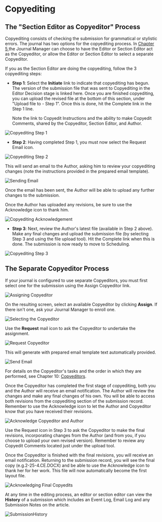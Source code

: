 # Copyediting






## The "Section Editor as Copyeditor" Process



Copyediting consists of checking the submission for grammatical or stylistic errors. The journal has two options for the copyediting process. In [Chapter 5 ](https://pkp.gitbooks.io/learning-ojs-2/content/en//step_four_management.html)the Journal Manager can choose to have the Editor or Section Editor act as the Copyeditor, or allow the Editor or Section Editor to select a separate Copyeditor.

If you as the Section Editor are doing the copyediting, follow the 3 copyediting steps:

* **Step 1**: Select the **Initiate** link to indicate that copyediting has begun. The  version of the submission file that was sent to Copyediting in the Editor Decision stage is linked here. Once you are finished copyediting, you can upload the revised file at the bottom of this section, under "Upload file to - Step 1". Once this is done, hit the Complete link in the Step 1 line.

    Note the link to Copyedit Instructions and the ability to make Copyedit Comments, shared by the Copyeditor, Section Editor, and Author.

![Copyediting Step 1](images/chapter8/editor_copyeditor_1.png)


* **Step 2**: Having completed Step 1, you must now select the Request Email icon.

![Copyediting Step 2](images/chapter8/editor_copyeditor_2.png)
 
 
 This will send an email to the Author, asking him to review your copyediting changes (note the instructions provided in the prepared email template).

![Sending Email](images/chapter8/editor_copyeditor_3.png) 

Once the email has been sent, the Author will be able to upload any further changes to the submission.

Once the Author has uploaded any revisions, be sure to use the Acknowledge icon to thank him.

![Copyediting Acknowledgement](images/chapter8/editor_copyeditor_4.png)


* **Step 3**: Next, review the Author's latest file (available in Step 2 above). Make any final changes and upload the submission file (by selecting Step 3 and using the file upload tool). Hit the Complete link when this is done. The submission is now ready to move to Scheduling.

![Copyediting Step 3](images/chapter8/editor_copyeditor_5.png)
    

## The Separate Copyeditor Process



If your journal is configured to use separate Copyeditors, you must first select one for the submission using the Assign Copyeditor link.

![Assigning Copyeditor](images/chapter8/copyeditor_assign_1.png)  

On the resulting screen, select an available Copyeditor by clicking **Assign**. If there isn't one, ask your Journal Manager to enroll one.

![Selecting the Copyeditor](images/chapter8/copyeditor_assign_2.png)

Use the **Request** mail icon to ask the Copyeditor to undertake the assignment.

![Request Copyeditor](images/chapter8/copyeditor_assign_3.png)

This will generate with prepared email template text automatically provided.

![Send Email](images/chapter8/copyeditor_assign_4.png)  


For details on the Copyeditor's tasks and the order in which they are performed, see Chapter 10: [Copyeditors](https://pkp.gitbooks.io/learning-ojs-2/content/en//copyeditors.html).

Once the Copyeditor has completed the first stage of copyediting, both you and the Author will receive an email notification. The Author will review the changes and make any final changes of his own. You will be able to access both revisions from the copyediting section of the submission record. Remember to use the Acknowledge icon to let the Author and Copyeditor know that you have received their revisions.

![Acknowledge Copyeditor and Author](images/chapter8/copyeditor_assign_5.png)  


Use the Request icon in Step 3 to ask the Copyeditor to make the final revisions, incorporating changes from the Author (and from you, if you choose to upload your own revised version). Remember to review any Copyedit Comments located just under the upload tool.

Once the Copyeditor is finished with the final revisions, you will receive an email notification. Returning to the submission record, you will see the final copy (e.g.2-25-4.CE.DOCX) and be able to use the Acknowledge icon to thank her for her work. This file will now automatically become the first layout file.


![Acknowledging Final Copyedits](images/chapter8/copyeditor_assign_6.png)      


At any time in the editing process, an editor or section editor can view the **History** of a submission which includes an Event Log, Email Log and any Submission Notes on the article.

![SubmissionHistory](images/chapter8/history_editor.png)






